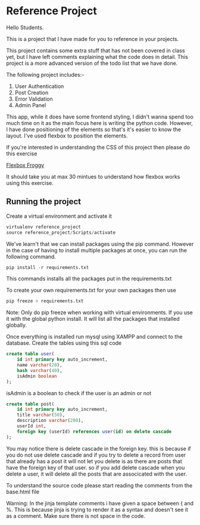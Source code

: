 # Reference Project

Hello Students.

This is a project that I have made for you to reference in your projects.

This project contains some extra stuff that has not been covered in class yet, but I have left comments explaining what the code does in detail. This project is a more advanced version of the todo list that we have done.

The following project includes:-

1. User Authentication
2. Post Creation
3. Error Validation
4. Admin Panel

This app, while it does have some frontend styling, I didn't wanna spend too much time on it as the main focus here is writing the python code. However, I have done positioning of the elements so that's it's easier to know the layout. I've used flexbox to position the elements.

If you're interested in understanding the CSS of this project then please do this
exercise

[Flexbox Froggy](https://flexboxfroggy.com/)

It should take you at max 30 mintues to understand how flexbox works using this exercise.

## Running the project

Create a virtual environment and activate it

```python
virtualenv reference_project
source reference_project/Scripts/activate
```

We've learn't that we can install packages using the pip command. However in the case of having to install multiple packages at once, you can run the following command.

```python
pip install -r requirements.txt
```

This commands installs all the packages put in the requirements.txt

To create your own requirements.txt for your own packages then use

```python
pip freeze > requirements.txt
```

Note: Only do pip freeze when working with virtual environments. If you use it with the global python install. It will list all the packages that installed globally.

Once everything is installed run mysql using XAMPP and connect to the database.
Create the tables using this sql code

```sql
create table user(
    id int primary key auto_increment,
    name varchar(20),
    hash varchar(40),
    isAdmin boolean
);

```

isAdmin is a boolean to check if the user is an admin or not

```sql
create table post(
    id int primary key auto_increment,
    title varchar(50),
    description varchar(200),
    userId int,
    foreign key (userId) references user(id) on delete cascade
);
```

You may notice there is delete cascade in the foreign key. this is because if you do not use delete cascade and if you try to delete
a record from user that already has a post it will not let you delete is as there are posts that have the foreign key of that user.
so if you add delete cascade when you delete a user, it will delete all the posts that are associcated with the user.

To understand the source code please start reading the comments from the base.html file

Warning: In the jinja template comments i have given a space between { and %. This is because jinja is trying to render it as a syntax and doesn't see it as a comment. Make sure there is not space in the code.
